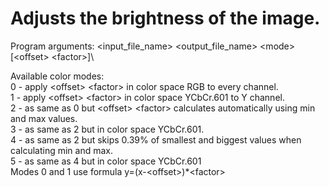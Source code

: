 # Adjusts the brightness of the image.
Program arguments: \<input_file_name\> \<output_file_name\> \<mode\> \[\<offset\> \<factor\>\]\

Available color modes:\
0 - apply \<offset\> \<factor\> in color space RGB to every channel.\
1 - apply \<offset\> \<factor\> in color space YCbCr.601 to Y channel.\
2 - as same as 0 but \<offset\> \<factor\> calculates automatically using min and max values.\
3 - as same as 2 but in color space YCbCr.601.\
4 - as same as 2 but skips 0.39% of smallest and biggest values when calculating min and max.\
5 - as same as 4 but in color space YCbCr.601\
Modes 0 and 1 use formula y=(x-\<offset\>)*\<factor\>

